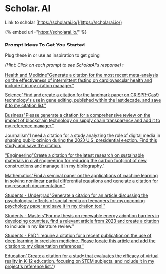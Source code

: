 # Scholar. AI

Link to scholar [https://scholarai.io/](https://scholarai.io/)

{% embed url="https://scholarai.io/" %}

### Prompt Ideas To Get You Started

Plug these in or use as inspiration to get going&#x20;

_(Hint: Click on each prompt to see ScholarAI's response)✨_

[Health and Medicine"Generate a citation for the most recent meta-analysis on the effectiveness of intermittent fasting on cardiovascular health and include it in my citation manager."](https://chat.openai.com/share/f1852763-3e7d-41c6-8d03-d24391ee0a68)

[Science"Find and create a citation for the landmark paper on CRISPR-Cas9 technology's use in gene editing, published within the last decade, and save it to my citation list."](https://chat.openai.com/share/60eec713-714e-4ee3-9de3-cccc4371ac4e)

[Business"Please generate a citation for a comprehensive review on the impact of blockchain technology on supply chain transparency and add it to my reference manager."](https://chat.openai.com/share/859b669e-7249-4142-9863-ffe303ce42b5)

[Journalism"I need a citation for a study analyzing the role of digital media in shaping public opinion during the 2020 U.S. presidential election. Find this study and save the citation.](https://chat.openai.com/share/ded35874-8e9f-4dd9-91f4-8c2e923e16d2)

["](https://chat.openai.com/share/ded35874-8e9f-4dd9-91f4-8c2e923e16d2)[Engineering"Create a citation for the latest research on sustainable materials in civil engineering for reducing the carbon footprint of new constructions and manage it in my bibliography."](https://chat.openai.com/share/cd0f8bde-b3af-4c90-97c1-c84274419c47)

[Mathematics"Find a seminal paper on the applications of machine learning in solving nonlinear partial differential equations and generate a citation for my research documentation."](https://chat.openai.com/share/766d38f9-52b0-4b0c-81cd-d802220f8ed8)

[Students - Undergrad"Generate a citation for an article discussing the psychological effects of social media on teenagers for my upcoming psychology paper and save it in my citation tool."](https://chat.openai.com/share/25a82cad-5a65-477f-8dd3-c8e6c8c65110)

[Students - Masters"For my thesis on renewable energy adoption barriers in developing countries, find a relevant article from 2023 and create a citation to include in my literature review."](https://chat.openai.com/share/7c662146-4637-40b1-8c97-558445a373f8)

[Students - PhD"I require a citation for a recent publication on the use of deep learning in precision medicine. Please locate this article and add the citation to my dissertation references."](https://chat.openai.com/share/4d5fff65-141e-4cc0-a9c9-d1e0760e1a6d)

[Education"Create a citation for a study that evaluates the efficacy of virtual reality in K-12 education, focusing on STEM subjects, and include it in my project's reference list."](https://chat.openai.com/share/1c035cc4-7b52-45e1-9ee3-24e359487cce)\
